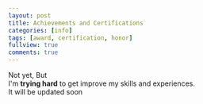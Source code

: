 ```yaml
---
layout: post
title: Achievements and Certifications
categories: [info]
tags: [award, certification, honor]
fullview: true
comments: true
---
```


Not yet, But \
I'm **trying hard** to get improve my skills and experiences. \
It will be updated soon
